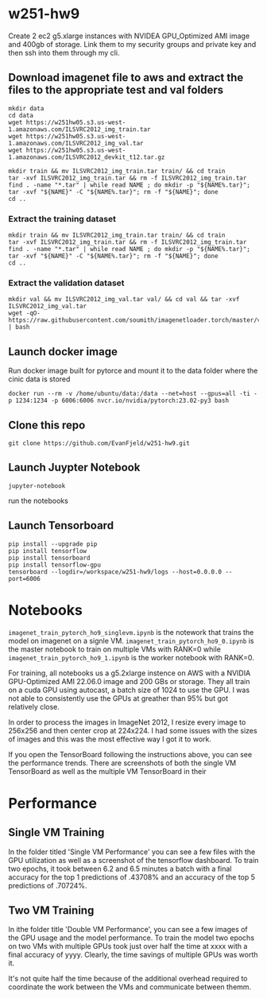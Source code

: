 # w251-hw9

Create 2 ec2 g5.xlarge instances with NVIDEA GPU_Optimized AMI image and 400gb of storage. Link them to my security groups and private key and then ssh into them through my cli.

## Download imagenet file to aws and extract the files to the appropriate test and val folders
```
mkdir data
cd data
wget https://w251hw05.s3.us-west-1.amazonaws.com/ILSVRC2012_img_train.tar
wget https://w251hw05.s3.us-west-1.amazonaws.com/ILSVRC2012_img_val.tar
wget https://w251hw05.s3.us-west-1.amazonaws.com/ILSVRC2012_devkit_t12.tar.gz

mkdir train && mv ILSVRC2012_img_train.tar train/ && cd train
tar -xvf ILSVRC2012_img_train.tar && rm -f ILSVRC2012_img_train.tar
find . -name "*.tar" | while read NAME ; do mkdir -p "${NAME%.tar}"; tar -xvf "${NAME}" -C "${NAME%.tar}"; rm -f "${NAME}"; done
cd ..
```

### Extract the training dataset
```
mkdir train && mv ILSVRC2012_img_train.tar train/ && cd train
tar -xvf ILSVRC2012_img_train.tar && rm -f ILSVRC2012_img_train.tar
find . -name "*.tar" | while read NAME ; do mkdir -p "${NAME%.tar}"; tar -xvf "${NAME}" -C "${NAME%.tar}"; rm -f "${NAME}"; done
cd ..
```

### Extract the validation dataset
```
mkdir val && mv ILSVRC2012_img_val.tar val/ && cd val && tar -xvf ILSVRC2012_img_val.tar
wget -qO- https://raw.githubusercontent.com/soumith/imagenetloader.torch/master/valprep.sh | bash
```

## Launch docker image
Run docker image built for pytorce and mount it to the data folder where the cinic data is stored
```
docker run --rm -v /home/ubuntu/data:/data --net=host --gpus=all -ti -p 1234:1234 -p 6006:6006 nvcr.io/nvidia/pytorch:23.02-py3 bash
```

## Clone this repo
```
git clone https://github.com/EvanFjeld/w251-hw9.git
```

## Launch Juypter Notebook
```
jupyter-notebook
```
run the notebooks

## Launch Tensorboard
```
pip install --upgrade pip
pip install tensorflow
pip install tensorboard
pip install tensorflow-gpu
tensorboard --logdir=/workspace/w251-hw9/logs --host=0.0.0.0 --port=6006
```

# Notebooks
```imagenet_train_pytorch_ho9_singlevm.ipynb``` is the notework that trains the model on imagenet on a signle VM. ```imagenet_train_pytorch_ho9_0.ipynb``` is the master notebook to train on multiple VMs with RANK=0 while ```imagenet_train_pytorch_ho9_1.ipynb``` is the worker notebook with RANK=0.

For training, all notebooks us a g5.2xlarge instence on AWS with a NVIDIA GPU-Optimized AMI 22.06.0 image and 200 GBs or storage. They all train on a cuda GPU using autocast, a batch size of 1024 to use the GPU. I was not able to consistently use the GPUs at greather than 95% but got relatively close. 

In order to process the images in ImageNet 2012, I resize every image to 256x256 and then center crop at 224x224. I had some issues with the sizes of images and this was the most effective way I got it to work. 

If you open the TensorBoard following the instructions above, you can see the performance trends. There are screenshots of both the single VM TensorBoard as well as the multiple VM TensorBoard in their 

# Performance

## Single VM Training
In the folder titled 'Single VM Performance' you can see a few files with the GPU utilization as well as a screenshot of the tensorflow dashboard. To train two epochs, it took between 6.2 and 6.5 minutes a batch with a final accuracy for the top 1 predictions of .43708% and an accuracy of the top 5 predictions of .70724%.

## Two VM Training
In ithe folder title 'Double VM Performance', you can see a few images of the GPU usage and the model performance. To train the model two epochs on two VMs with multiple GPUs took just over half the time at xxxx with a final accuracy of yyyy. Clearly, the time savings of multiple GPUs was worth it. 

It's not quite half the time because of the additional overhead required to coordinate the work between the VMs and communicate between themm. 
